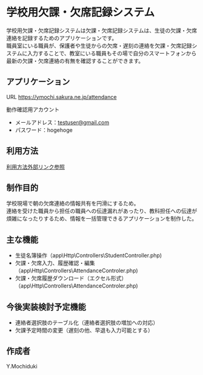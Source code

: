
# 学校用欠課・欠席記録システム

学校用欠課・欠席記録システムは欠課・欠席記録システムは、生徒の欠課・欠席連絡を記録するためのアプリケーションです。  
職員室にいる職員が、保護者や生徒からの欠席・遅刻の連絡を欠課・欠席記録システムに入力することで、教室にいる職員もその場で自分のスマートフォンから最新の欠課・欠席連絡の有無を確認することができます。

## アプリケーション
URL https://ymochi.sakura.ne.jp/attendance  

動作確認用アカウント  
* メールアドレス：testuser@gmail.com
* パスワード：hogehoge  

## 利用方法
 [利用方法外部リンク参照](https://ymochi.sakura.ne.jp/explanation "使用方法外部リンク")

## 制作目的
学校現場で朝の欠席連絡の情報共有を円滑にするため。  
連絡を受けた職員から担任の職員への伝達漏れがあったり、教科担任への伝達が煩雑になったりするため、情報を一括管理できるアプリケーションを制作した。

## 主な機能
* 生徒名簿操作（app\Http\Controllers\StudentController.php)  
* 欠課・欠席入力、履歴確認・編集（app\Http\Controllers\AttendanceControler.php)  
* 欠課・欠席履歴ダウンロード（エクセル形式）（app\Http\Controllers\AttendanceControler.php)  

## 今後実装検討予定機能
* 連絡者選択肢のテーブル化（連絡者選択肢の増加への対応）  
* 欠課予定時間の変更（遅刻の他、早退も入力可能とする）

## 作成者
Y.Mochiduki
